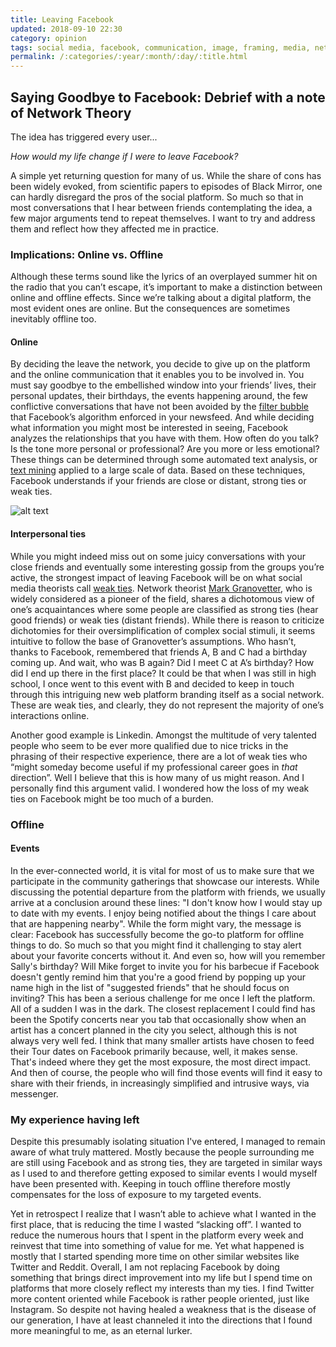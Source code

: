 ```yaml
---
title: Leaving Facebook
updated: 2018-09-10 22:30
category: opinion
tags: social media, facebook, communication, image, framing, media, network theory, granovetter, weak ties, strong ties
permalink: /:categories/:year/:month/:day/:title.html
---
```


## Saying Goodbye to Facebook: Debrief with a note of Network Theory 
The idea has triggered every user...

_How would my life change if I were to leave Facebook?_ 

A simple yet returning question for many of us. While the share of cons has been widely evoked, from scientific papers to episodes of Black Mirror, one can hardly disregard the pros of the social platform. So much so that in most conversations that I hear between friends contemplating the idea, a few major arguments tend to repeat themselves. I want to try and address them and reflect how they affected me in practice.

### Implications: Online vs. Offline
Although these terms sound like the lyrics of an overplayed summer hit on the radio that you can’t escape, it’s important to make a distinction between online and offline effects. Since we’re talking about a digital platform, the most evident ones are online. But the consequences are sometimes inevitably offline too.

#### Online
By deciding the leave the network, you decide to give up on the platform and the online communication that it enables you to be involved in. You must say goodbye to the embellished window into your friends’ lives, their personal updates, their birthdays, the events happening around, the few conflictive conversations that have not been avoided by the [filter bubble](https://en.wikipedia.org/wiki/Filter_bubble) that Facebook’s algorithm enforced in your newsfeed. And while deciding what information you might most be interested in seeing, Facebook analyzes the relationships that you have with them. How often do you talk? Is the tone more personal or professional? Are you more or less emotional? These things can be determined through some automated text analysis, or [text mining](https://en.wikipedia.org/wiki/Text_mining) applied to a large scale of data. Based on these techniques, Facebook understands if your friends are close or distant, strong ties or weak ties.

![alt text](http://polegato.me/assets/ties.png 'Weak and strong ties illustration by Howard Ogawa')

#### Interpersonal ties
While you might indeed miss out on some juicy conversations with your close friends and eventually some interesting gossip from the groups you’re active, the strongest impact of leaving Facebook will be on what social media theorists call [weak ties](http://changingminds.org/explanations/theories/weak_ties.html). Network theorist [Mark Granovetter](https://sociology.stanford.edu/people/mark-granovetter), who is widely considered as a pioneer of the field, shares a dichotomous view of one’s acquaintances where some people are classified as strong ties (hear good friends) or weak ties (distant friends). While there is reason to criticize dichotomies for their oversimplification of complex social stimuli, it seems intuitive to follow the base of Granovetter’s assumptions. Who hasn’t, thanks to Facebook, remembered that friends A, B and C had a birthday coming up. And wait, who was B again? Did I meet C at A’s birthday? How did I end up there in the first place? It could be that when I was still in high school, I once went to this event with B and decided to keep in touch through this intriguing new web platform branding itself as a social network. These are weak ties, and clearly, they do not represent the majority of one’s interactions online. 

Another good example is Linkedin. Amongst the multitude of very talented people who seem to be ever more qualified due to nice tricks in the phrasing of their respective experience, there are a lot of weak ties who “might someday become useful if my professional career goes in _that_ direction”. Well I believe that this is how many of us might reason. And I personally find this argument valid. I wondered how the loss of my weak ties on Facebook might be too much of a burden.

### Offline
 
#### Events
In the ever-connected world, it is vital for most of us to make sure that we participate in the community gatherings that showcase our interests. While discussing the potential departure from the platform with friends, we usually arrive at a conclusion around these lines: "I don't know how I would stay up to date with my events. I enjoy being notified about the things I care about that are happening nearby". While the form might vary, the message is clear: Facebook has successfully become the go-to platform for offline things to do. So much so that you might find it challenging to stay alert about your favorite concerts without it. And even so, how will you remember Sally's birthday? Will Mike forget to invite you for his barbecue if Facebook doesn't gently remind him that you're a good friend by popping up your name high in the list of "suggested friends" that he should focus on inviting? This has been a serious challenge for me once I left the platform. All of a sudden I was in the dark. The closest replacement I could find has been the Spotify concerts near you tab that occasionally show when an artist has a concert planned in the city you select, although this is not always very well fed. I think that many smaller artists have chosen to feed their Tour dates on Facebook primarily because, well, it makes sense. That's indeed where they get the most exposure, the most direct impact. And then of course, the people who will find those events will find it easy to share with their friends, in increasingly simplified and intrusive ways, via messenger.
 
 
### My experience having left 
Despite this presumably isolating situation I've entered, I managed to remain aware of what truly mattered. Mostly because the people surrounding me are still using Facebook and as strong ties, they are targeted in similar ways as I used to and therefore getting exposed to similar events I would myself have been presented with. Keeping in touch offline therefore mostly compensates for the loss of exposure to my targeted events. 

Yet in retrospect I realize that I wasn’t able to achieve what I wanted in the first place, that is reducing the time I wasted “slacking off”. I wanted to reduce the numerous hours that I spent in the platform every week and reinvest that time into something of value for me. Yet what happened is mostly that I started spending more time on other similar websites like Twitter and Reddit. Overall, I am not replacing Facebook by doing something that brings direct improvement into my life but I spend time on platforms that more closely reflect my interests than my ties. I find Twitter more content oriented while Facebook is rather people oriented, just like Instagram. So despite not having healed a weakness that is the disease of our generation, I have at least channeled it into the directions that I found more meaningful to me, as an eternal lurker.

